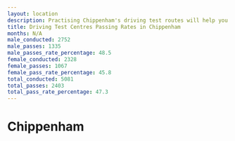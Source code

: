 ```yaml
---
layout: location
description: Practising Chippenham's driving test routes will help you become more confident in your gear-changing abilities.
title: Driving Test Centres Passing Rates in Chippenham
months: N/A
male_conducted: 2752
male_passes: 1335
male_passes_rate_percentage: 48.5
female_conducted: 2328
female_passes: 1067
female_pass_rate_percentage: 45.8
total_conducted: 5081
total_passes: 2403
total_pass_rate_percentage: 47.3
---
```


# Chippenham
